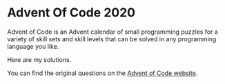 # Advent Of Code 2020

Advent of Code is an Advent calendar of small programming puzzles for a variety of skill sets and skill levels that can be solved in any programming language you like.

Here are my solutions.

You can find the original questions on the [Advent of Code website](https://adventofcode.com/2020).

